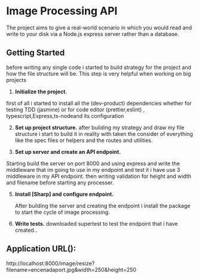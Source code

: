 # Image Processing API

The project aims to give a real-world scenario in which you would read and write to your disk via a Node.js express server rather than a database.

## Getting Started

before writing any single code i started to build strategy for the project and how the file structure will be. This step is very helpful when working on big projects

1. **Initialize the project.**

first of all i started to install all the (dev-product) dependencies whether for testing TDD (jasmine) or for code editor (prettier,eslint) , typescript,Express,ts-nodeand its configuration

2. **Set up project structure.**
   after building my strategy and draw my file structure i start to build it in reality with taken the consider of everything like the spec files or helpers and the routes and utilities.

3. **Set up server and create an API endpoint.**

Starting build the server on port 8000 and using express and write the middleware that im going to use in my endpoint and test it i have use 3 middleware in my API endpoint.
then writing validation for height and width and filename before starting any processer.

5. **Install [Sharp] and configure endpoint.**

   After building the server and creating the endpoint i install the package to start the cycle of image processing.

6. **Write tests.**
   downloaded supertest to test the endpoint that i have created..

## Application URL():

http://localhost:8000/image/resize?filename=encenadaport.jpg&width=250&height=250
